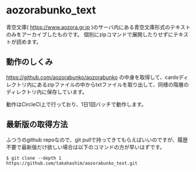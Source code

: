 # aozorabunko_text

青空文庫( https://www.aozora.gr.jp )のサーバ内にある青空文庫形式のテキストのみをアーカイブしたものです。
個別にzipコマンドで展開したりせずにテキストが読めます。

## 動作のしくみ

https://github.com/aozorabunko/aozorabunko の中身を取得して、cardsディレクトリ内にあるzipファイルの中からtxtファイルを取り出して、同様の階層のディレクトリ内に保存しています。

動作はCircleCI上で行っており、1日1回バッチで動作します。

## 最新版の取得方法

ふつうのgithub repoなので、git pullで持ってきてもらえばいいのですが、履歴不要で最新版だけ欲しい場合は以下のコマンドの方が早いはずです。

```console
$ git clone --depth 1 https://github.com/takahashim/aozorabunko_text.git
```


